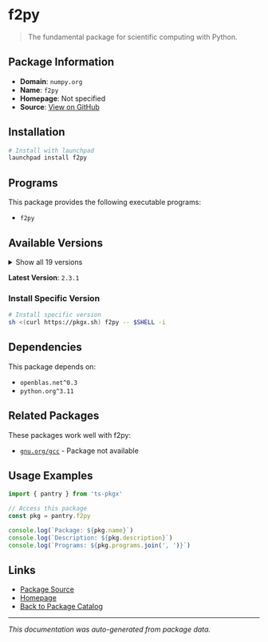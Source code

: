 # f2py

> The fundamental package for scientific computing with Python.

## Package Information

- **Domain**: `numpy.org`
- **Name**: `f2py`
- **Homepage**: Not specified
- **Source**: [View on GitHub](https://github.com/pkgxdev/pantry/tree/main/projects/numpy.org/package.yml)

## Installation

```bash
# Install with launchpad
launchpad install f2py
```

## Programs

This package provides the following executable programs:

- `f2py`

## Available Versions

<details>
<summary>Show all 19 versions</summary>

- `2.3.1`, `2.3.0`, `2.2.6`, `2.2.5`, `2.2.4`
- `2.2.3`, `2.2.2`, `2.2.1`, `2.2.0`, `2.1.3`
- `2.1.2`, `2.1.1`, `2.1.0`, `2.0.2`, `2.0.1`
- `2.0.0`, `1.26.4`, `1.26.3`, `1.26.2`

</details>

**Latest Version**: `2.3.1`

### Install Specific Version

```bash
# Install specific version
sh <(curl https://pkgx.sh) f2py -- $SHELL -i
```

## Dependencies

This package depends on:

- `openblas.net^0.3`
- `python.org^3.11`

## Related Packages

These packages work well with f2py:

- [`gnu.org/gcc`](../gnu.org/gcc/index.md) - Package not available

## Usage Examples

```typescript
import { pantry } from 'ts-pkgx'

// Access this package
const pkg = pantry.f2py

console.log(`Package: ${pkg.name}`)
console.log(`Description: ${pkg.description}`)
console.log(`Programs: ${pkg.programs.join(', ')}`)
```

## Links

- [Package Source](https://github.com/pkgxdev/pantry/tree/main/projects/numpy.org/package.yml)
- [Homepage](#)
- [Back to Package Catalog](../../package-catalog.md)

---

*This documentation was auto-generated from package data.*
